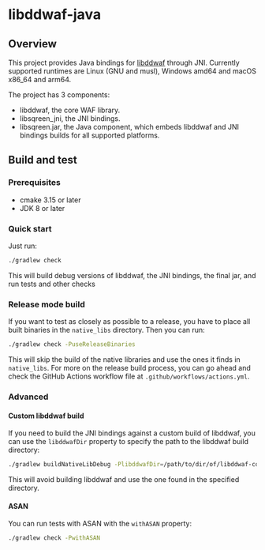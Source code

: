 # libddwaf-java

## Overview

This project provides Java bindings for [libddwaf](https://github.com/DataDog/libddwaf) through JNI.
Currently supported runtimes are Linux (GNU and musl), Windows amd64 and macOS x86\_64 and arm64.

The project has 3 components:

* libddwaf, the core WAF library.
* libsqreen\_jni, the JNI bindings.
* libsqreen.jar, the Java component, which embeds libddwaf and JNI bindings builds for all supported platforms.

## Build and test

### Prerequisites

* cmake 3.15 or later
* JDK 8 or later

### Quick start

Just run:

```sh
./gradlew check
```

This will build debug versions of libddwaf, the JNI bindings, the final jar,
and run tests and other checks

### Release mode build

If you want to test as closely as possible to a release, you have to place
all built binaries in the `native_libs` directory. Then you can run:

```sh
./gradlew check -PuseReleaseBinaries
```

This will skip the build of the native libraries and use the ones it finds in
`native_libs`. For more on the release build process, you can go ahead and check
the GitHub Actions workflow file at `.github/workflows/actions.yml`.

### Advanced

#### Custom libddwaf build

If you need to build the JNI bindings against a custom build of libddwaf, you can use
the `libddwafDir` property to specify the path to the libddwaf build directory:

```sh
./gradlew buildNativeLibDebug -PlibddwafDir=/path/to/dir/of/libddwaf-config-debug.cmake
```

This will avoid building libddwaf and use the one found in the specified directory.

#### ASAN

You can run tests with ASAN with the `withASAN` property:

```sh
./gradlew check -PwithASAN
```

